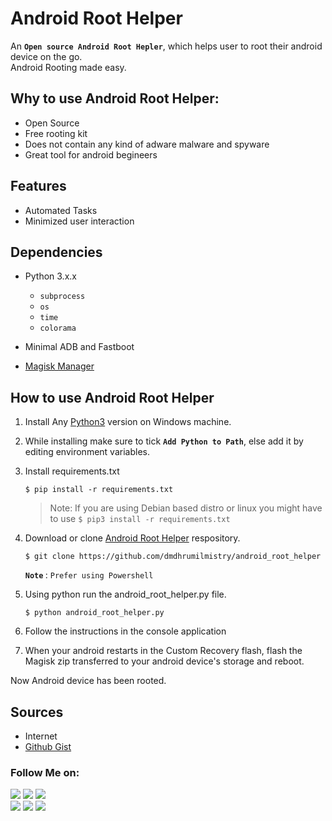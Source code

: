 # Android Root Helper
An <b>`Open source Android Root Hepler`</b>, which helps user to root their android device on the go.</br>
Android Rooting made easy.

## Why to use Android Root Helper:
   - Open Source
   - Free rooting kit
   - Does not contain any kind of adware malware and spyware
   - Great tool for android begineers
   

## Features
   - Automated Tasks
   - Minimized user interaction


## Dependencies

   - Python 3.x.x
      - `subprocess`
      - `os`
      - `time`
      - `colorama`
      
   - Minimal ADB and Fastboot
   - [Magisk Manager](https://github.com/topjohnwu/Magisk)

## How to use Android Root Helper

   1. Install Any [Python3](https://www.python.org/) version on Windows machine. 
   
   2. While installing make sure to tick <strong>`Add Python to Path`</strong>, else add it by editing environment variables.
   
   4. Install requirements.txt
      ```
      $ pip install -r requirements.txt
      ```
      > Note: If you are using Debian based distro or linux you might have to use `$ pip3 install -r requirements.txt`
   
   5. Download or clone [Android Root Helper](https://github.com/dmdhrumilmistry/android_root_helper) respository.</br>
      ```
      $ git clone https://github.com/dmdhrumilmistry/android_root_helper 
      ```
      
      <strong> `Note` </strong> : `Prefer using Powershell` 
   6. Using python run the android_root_helper.py file.<br>
      ``` 
      $ python android_root_helper.py
      ```
   7. Follow the instructions in the console application

   8. When your android restarts in the Custom Recovery flash, flash the Magisk zip transferred to your android device's storage and reboot.
   
   Now Android device has been rooted.
   
## Sources

   - Internet
   - [Github Gist](https://gist.github.com/Pulimet/5013acf2cd5b28e55036c82c91bd56d8)

### Follow Me on:

  <p align ="left">
    <a href = "https://github.com/dmdhrumilmistry" target="_blank"><img src = "https://img.shields.io/badge/Github-dmdhrumilmistry-333"></a>
    <a href = "https://www.instagram.com/dmdhrumilmistry/" target="_blank"><img src = "https://img.shields.io/badge/Instagram-dmdhrumilmistry-833ab4"></a>
    <a href = "https://twitter.com/dmdhrumilmistry" target="_blank"><img src = "https://img.shields.io/badge/Twitter-dmdhrumilmistry-4078c0"></a><br>
    <a href = "https://dhrumilmistrywrites.blogspot.com/" target="_blank"><img src = "https://img.shields.io/badge/YouTube-Dhrumil%20Mistry-critical"></a>
    <a href = "https://www.youtube.com/channel/UChbjrRvbzgY3BIomUI55XDQ" target="_blank"><img src = "https://img.shields.io/badge/Blog-Dhrumil%20Mistry-bd2c00"></a>
    <a href = "https://www.linkedin.com/in/dhrumil-mistry-312966192/" target="_blank"><img src = "https://img.shields.io/badge/LinkedIn-Dhrumil%20Mistry-4078c0"></a><br>
  </p>
